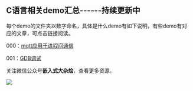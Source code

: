 ## C语言相关demo汇总------持续更新中

每个demo的文件夹以数字命名，具体是什么demo有如下说明，有些demo有对应的文章，可点击链接阅读。

000：[mqtt应用于进程间通信](https://t.1yb.co/6pAD)

001：[GDB调试](https://t.1yb.co/6pB6)

关注微信公众号**嵌入式大杂烩**，查看更多资源。

[![](https://s1.ax1x.com/2020/09/16/w2fqLn.jpg)](https://imgchr.com/i/w2fqLn)

